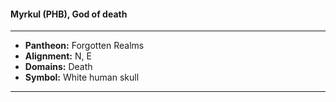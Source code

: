 #### Myrkul (PHB), God of death
___

- **Pantheon:** Forgotten Realms
- **Alignment:** N, E
- **Domains:** Death
- **Symbol:** White human skull
___
